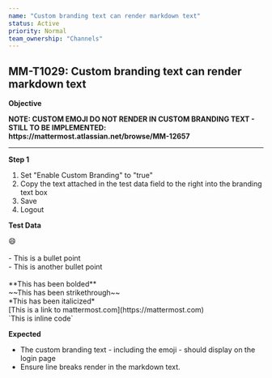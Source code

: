 ```yaml
---
name: "Custom branding text can render markdown text"
status: Active
priority: Normal
team_ownership: "Channels"
---
```


## MM-T1029: Custom branding text can render markdown text

**Objective**

**NOTE: CUSTOM EMOJI DO NOT RENDER IN CUSTOM BRANDING TEXT - STILL TO BE IMPLEMENTED: https\://mattermost.atlassian.net/browse/MM-12657**

---

**Step 1**

1. Set "Enable Custom Branding" to "true"
2. Copy the text attached in the test data field to the right into the branding text box
3. Save
4. Logout

**Test Data**

:smile:\
\
\- This is a bullet point\
\- This is another bullet point\
\
\*\*This has been bolded\*\*\
\~\~This has been strikethrough\~\~\
\*This has been italicized\*\
\[This is a link to mattermost.com]\(https\://mattermost.com)\
\`This is inline code\`

**Expected**

- The custom branding text - including the emoji - should display on the login page
- Ensure line breaks render in the markdown text.
